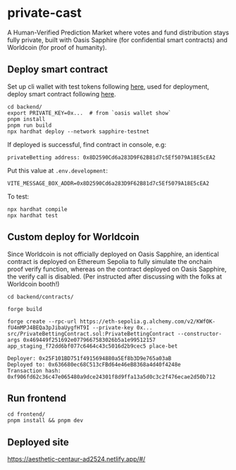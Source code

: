 # private-cast

A Human-Verified Prediction Market where votes and fund distribution stays fully private, built with Oasis Sapphire (for confidential smart contracts) and Worldcoin (for proof of humanity). 

## Deploy smart contract

Set up cli wallet with test tokens following [here](https://github.com/oasisprotocol/cli), used for deployment, deploy smart contract following [here](https://github.com/oasisprotocol/demo-starter). 

```
cd backend/
export PRIVATE_KEY=0x...  # from `oasis wallet show`
pnpm install
pnpm run build
npx hardhat deploy --network sapphire-testnet
```

If deployed is successful, find contract in console, e.g:

```
privateBetting address: 0x8D2590Cd6a283D9F62B81d7c5Ef5079A18E5cEA2
```

Put this value at `.env.development`:

```
VITE_MESSAGE_BOX_ADDR=0x8D2590Cd6a283D9F62B81d7c5Ef5079A18E5cEA2
```

To test:

```
npx hardhat compile
npx hardhat test
```

## Custom deploy for Worldcoin

Since Worldcoin is not officially deployed on Oasis Sapphire, an identical contract is deployed on Ethereum Sepolia to fully simulate the onchain proof verify function, whereas on the contract deployed on Oasis Sapphire, the verify call is disabled. (Per instructed after discussing with the folks at Worldcoin booth!)

```
cd backend/contracts/

forge build

forge create --rpc-url https://eth-sepolia.g.alchemy.com/v2/KWfOK-fU4mMPJ4BEQa3pJibaUygfHT9I --private-key 0x... src/PrivateBettingContract.sol:PrivateBettingContract --constructor-args 0x469449f251692e0779667583026b5a1e99512157 app_staging_f72dd6bf077c6464c43c5016d2b9cec5 place-bet

Deployer: 0x25F101BD751f4915694880a5Ef8b3D9e765a03aB
Deployed to: 0x636680ec68C513cFBd64e46eB8368a4d40f4248e
Transaction hash: 0xf906fd62c36c47e065480a9dce24301f8d9ffa13a5d0c3c2f476ecae2d50b712
```

## Run frontend

```
cd frontend/
pnpm install && pnpm dev
```

## Deployed site

https://aesthetic-centaur-ad2524.netlify.app/#/